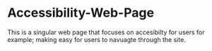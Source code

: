 # Accessibility-Web-Page

This is a singular web page that focuses on accesibilty for users for example; making easy for users to navuagte through the site.